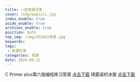 ```yaml
---
title: 一些资源分享
cover: /img/paqiuli.jpg
index_enable: true
aside_enable: true
archives_enable: true
position: both
top_img: /img/VS2022背景.jpg
keywords: 
tags:
 - 资源分享
categories: 资源
date: 2024-04-22
---
```

C Primer plus第六版编程练习答案 [点击下载](/download/Cpp.pdf)
琪露诺的冰屋 [点击下载](/download/Cirnoigloo.rar)